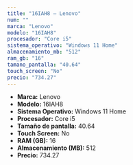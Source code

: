 ```yaml
---
title: "16IAH8 — Lenovo"
num: ""
marca: "Lenovo"
modelo: "16IAH8"
procesador: "Core i5"
sistema_operativo: "Windows 11 Home"
almacenamiento_mb: "512"
ram_gb: "16"
tamano_pantalla: "40.64"
touch_screen: "No"
precio: "734.27"
---
```

<ul>
<li><strong>Marca:</strong> Lenovo</li>
<li><strong>Modelo:</strong> 16IAH8</li>
<li><strong>Sistema Operativo:</strong> Windows 11 Home</li>
<li><strong>Procesador:</strong> Core i5 </li>
<li><strong>Tamaño de pantalla:</strong> 40.64</li>
<li><strong>Touch Screen:</strong> No</li>
<li><strong>RAM (GB):</strong> 16</li>
<li><strong>Almacenamiento (MB):</strong> 512</li>
<li><strong>Precio:</strong> 734.27</li>
</ul>